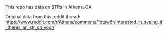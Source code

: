 This repo has data on STRs in Athens, GA.

Original data from this reddit thread: https://www.reddit.com/r/Athens/comments/1dtsw6r/interested_in_seeing_if_theres_an_str_on_your/
